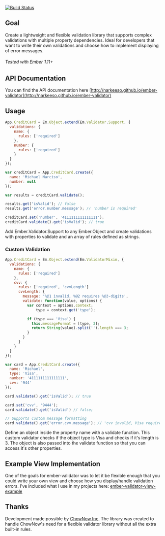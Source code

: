 [![Build Status](https://travis-ci.org/narkeeso/ember-validator.svg?branch=master)](https://travis-ci.org/narkeeso/ember-validator)

Goal
----
Create a lightweight and flexible validation library that supports complex validations with multiple property dependencies. Ideal for developers that want to write their own validations and choose how to implement displaying of error messages.

###### Tested with Ember 1.11+

API Documentation
-----------------
You can find the API documentation here [http://narkeeso.github.io/ember-validator](http://narkeeso.github.io/ember-validator)

Usage
-----

```javascript
App.CreditCard = Em.Object.extend(Em.Validator.Support, {
  validations: {
    name: {
      rules: ['required']
    },
    number: {
      rules: ['required']
    }
  }
});

var creditCard = App.CreditCard.create({
  name: 'Michael Narciso',
  number: null
});

var results = creditCard.validate();

results.get('isValid'); // false
results.get('error.number.message'); // 'number is required'

creditCard.set('number', '4111111111111111');
creditCard.validate().get('isValid'); // true
```

Add Ember.Validator.Support to any Ember.Object and create validations with properties to validate and an array of rules defined as strings.

### Custom Validation

```javascript
App.CreditCard = Em.Object.extend(Em.ValidatorMixin, {
  validations: {
    name: {
      rules: ['required']
    },
    cvv: {
      rules: ['required', 'cvvLength']
      cvvLength: {
        message: '%@1 invalid, %@2 requires %@3-digits',
        validate: function(value, options) {
          var context = options.context;
              type = context.get('type');

          if (type === 'Visa') {
            this.messageFormat = [type, 3];
            return String(value).split('').length === 3;
          }
        }
      }
    }
  }
});

var card = App.CreditCard.create({
  name: 'Michael',
  type: 'Visa',
  number: '4111111111111111',
  cvv: '944'
});

card.validate().get('isValid'); // true

card.set('cvv', '9444');
card.validate().get('isValid') // false;

// Supports custom message formatting
card.validate().get('error.cvv.message'); // 'cvv invalid, Visa requires 3-digits'
```

Define an object inside the property name with a validate function. This custom validator checks if the object type is Visa and checks if it's length is 3. The object is also passed into the validate function so that you can access it's other properties.

Example View Implementation
-------------------
One of the goals for ember-validator was to let it be flexible enough that you could write your own view and choose how you display/handle validation errors. I've included what I use in my projects here: [ember-validator-view-example](ember-validator-view-example.js)

Thanks
------
Development made possible by [ChowNow Inc](https://www.chownow.com). The library was created to handle ChowNow's need for a flexible validator library without all the extra built-in rules.
